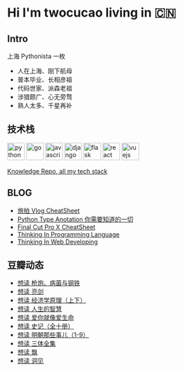 # Hi I'm twocucao living in 🇨🇳

## Intro

上海 Pythonista 一枚

- 人在上海、刚下航母
- 普本毕业、长相彦祖
- 代码世家、派森老祖
- 涉猎颇广、心无旁骛
- 熟人太多、千星再补

## 技术栈

<p align="left">
<img src="https://devicons.github.io/devicon/devicon.git/icons/python/python-original.svg" alt="python" width="40" height="40"/>
<img src="https://devicons.github.io/devicon/devicon.git/icons/go/go-original.svg" alt="go" width="40" height="40"/>
<img src="https://devicons.github.io/devicon/devicon.git/icons/javascript/javascript-original.svg" alt="javascript" width="40" height="40"/>
<img src="https://devicons.github.io/devicon/devicon.git/icons/django/django-original.svg" alt="django" width="40" height="40"/>
<img src="https://www.vectorlogo.zone/logos/pocoo_flask/pocoo_flask-icon.svg" alt="flask" width="40" height="40"/>
<img src="https://devicons.github.io/devicon/devicon.git/icons/react/react-original-wordmark.svg" alt="react" width="40" height="40"/>
<img src="https://devicons.github.io/devicon/devicon.git/icons/vuejs/vuejs-original-wordmark.svg" alt="vuejs" width="40" height="40"/>
</p>

[Knowledge Repo, all my tech stack](https://github.com/twocucao/knowledge-repo)

## BLOG

<!-- BLOG-POST-LIST:START -->
- [旅拍 Vlog CheatSheet](http://twocucao.xyz/2018/12/23/VlogCheatSheet/)
- [Python Type Anotation 你需要知道的一切](http://twocucao.xyz/2018/12/10/PythonTypeAnotation/)
- [Final Cut Pro X CheatSheet](http://twocucao.xyz/2018/11/25/FinalCutProX/)
- [Thinking In Programming Language](http://twocucao.xyz/2018/09/17/ThinkingInProgrammingLanguage/)
- [Thinking In Web Developing](http://twocucao.xyz/2018/09/04/%E7%B3%BB%E7%BB%9F%E8%AE%BE%E8%AE%A1%E5%85%A5%E9%97%A8%E7%AC%94%E8%AE%B0/)
<!-- BLOG-POST-LIST:END -->

## 豆瓣动态

<!-- DOUBAN-ACTIVITIES:START -->
- [想读 枪炮、病菌与钢铁](https://www.douban.com/doubanapp/dispatch?uri=/status/3170833300/)
- [想读 亮剑](https://www.douban.com/doubanapp/dispatch?uri=/status/3170833186/)
- [想读 经济学原理（上下）](https://www.douban.com/doubanapp/dispatch?uri=/status/3170833054/)
- [想读 人生的智慧](https://www.douban.com/doubanapp/dispatch?uri=/status/3170832874/)
- [想读 爱你就像爱生命](https://www.douban.com/doubanapp/dispatch?uri=/status/3170832546/)
- [想读 史记（全十册）](https://www.douban.com/doubanapp/dispatch?uri=/status/3170832322/)
- [想读 明朝那些事儿（1-9）](https://www.douban.com/doubanapp/dispatch?uri=/status/3170832008/)
- [想读 三体全集](https://www.douban.com/doubanapp/dispatch?uri=/status/3170831878/)
- [想读 飘](https://www.douban.com/doubanapp/dispatch?uri=/status/3170831798/)
- [想读 洞见](https://www.douban.com/doubanapp/dispatch?uri=/status/3170831595/)
<!-- DOUBAN-ACTIVITIES:END -->
